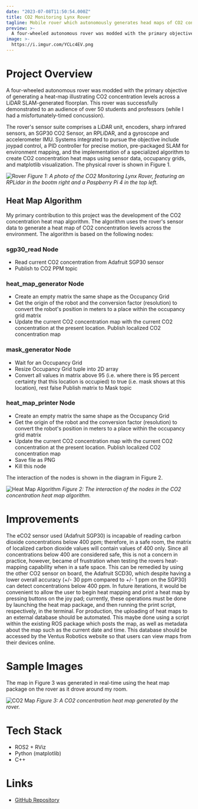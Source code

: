 ```yaml
---
date: "2023-07-08T11:50:54.000Z"
title: CO2 Monitoring Lynx Rover
tagline: Mobile rover which autonomously generates head maps of CO2 concentration indoors.
preview: >-
  A four-wheeled autonomous rover was modded with the primary objective of generating a heat-map illustrating CO2 concentration levels across a LiDAR SLAM-generated floorplan. Cover generated by DALLE-3.
image: >-
  https://i.imgur.com/YCLc4EV.png
---
```


# Project Overview

A four-wheeled autonomous rover was modded with the primary objective of generating a heat-map illustrating CO2 concentration levels across a LiDAR SLAM-generated floorplan. This rover was successfully demonstrated to an audience of over 50 students and professors (while I had a misfortunately-timed concussion).

The rover's sensor suite comprises a LiDAR unit, encoders, sharp infrared sensors, an SGP30 CO2 Sensor, an RPLiDAR, and a gyroscope and accelerometer IMU. Systems integrated to pursue the objective include joypad control, a PID controller for precise motion, pre-packaged SLAM for environment mapping, and the implementation of a specialized algorithm to create CO2 concentration heat maps using sensor data, occupancy grids, and matplotlib visualization. The physical rover is shown in Figure 1.

![Rover](https://i.imgur.com/3ZmIaMh.png)
_Figure 1: A photo of the CO2 Monitoring Lynx Rover, featuring an RPLidar in the bootm right and a Paspberry Pi 4 in the top left._

## Heat Map Algorithm

My primary contribution to this project was the development of the CO2 concentration heat map algorithm. The algorithm uses the rover's sensor data to generate a heat map of CO2 concentration levels across the environment. The algorithm is based on the following nodes:

### sgp30_read Node

- Read current CO2 concentration from Adafruit SGP30 sensor
- Publish to CO2 PPM topic

### heat_map_generator Node

- Create an empty matrix the same shape as the Occupancy Grid
- Get the origin of the robot and the conversion factor (resolution) to convert the robot's position in meters to a place within the occupancy grid matrix
- Update the current CO2 concentration map with the current CO2 concentration at the present location.
  Publish localized CO2 concentration map

### mask_generator Node

- Wait for an Occupancy Grid
- Resize Occupancy Grid tuple into 2D array
- Convert all values in matrix above 95 (i.e. where there is 95 percent certainty that this location is occupied) to true (i.e. mask shows at this location), rest false
  Publish matrix to Mask topic

### heat_map_printer Node

- Create an empty matrix the same shape as the Occupancy Grid
- Get the origin of the robot and the conversion factor (resolution) to convert the robot's position in meters to a place within the occupancy grid matrix
- Update the current CO2 concentration map with the current CO2 concentration at the present location.
  Publish localized CO2 concentration map
- Save file as PNG
- Kill this node

The interaction of the nodes is shown in the diagram in Figure 2.

![Heat Map Algorithm](https://github.com/sabrinabutton/ros_slam_heat_map/raw/main/images/infrastructure.png)
_Figure 2: The interaction of the nodes in the CO2 concentration heat map algorithm._

# Improvements

The eCO2 sensor used (Adafruit SGP30) is incapable of reading carbon dioxide concentrations below 400 ppm; therefore, in a safe room, the matrix of localized carbon dioxide values will contain values of 400 only. Since all concentrations below 400 are considered safe, this is not a concern in practice, however, became of frustration when testing the rovers heat-mapping capability when in a safe space. This can be remedied by using the other CO2 sensor on board, the Adafruit SCD30, which despite having a lower overall accuracy (+/- 30 ppm compared to +/- 1 ppm on the SGP30) can detect concentrations below 400 ppm. In future iterations, it would be convenient to allow the user to begin heat mapping and print a heat map by pressing buttons on the joy pad; currently, these operations must be done by launching the heat map package, and then running the print script, respectively, in the terminal. For production, the uploading of heat maps to an external database should be automated. This maybe done using a script within the existing ROS package which posts the map, as well as metadata about the map such as the current date and time. This database should be accessed by the Ventus Robotics website so that users can view maps from their devices online.

# Sample Images

The map in Figure 3 was generated in real-time using the heat map package on the rover as it drove around my room.

![CO2 Map](https://i.imgur.com/vcIysZ9.png)
_Figure 3: A CO2 concentration heat map generated by the rover._

# Tech Stack

- ROS2 + RViz
- Python (matplotlib)
- C++

# Links

- [GitHub Repository](https://github.com/sabrinabutton/ros_slam_heat_map)

